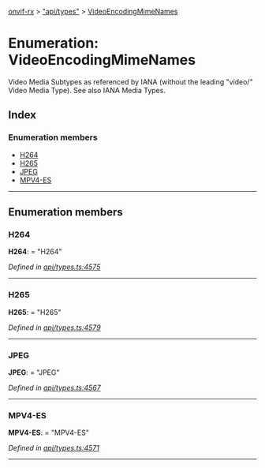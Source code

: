 [onvif-rx](../README.md) > ["api/types"](../modules/_api_types_.md) > [VideoEncodingMimeNames](../enums/_api_types_.videoencodingmimenames.md)

# Enumeration: VideoEncodingMimeNames

Video Media Subtypes as referenced by IANA (without the leading "video/" Video Media Type). See also IANA Media Types.

## Index

### Enumeration members

* [H264](_api_types_.videoencodingmimenames.md#h264)
* [H265](_api_types_.videoencodingmimenames.md#h265)
* [JPEG](_api_types_.videoencodingmimenames.md#jpeg)
* [MPV4-ES](_api_types_.videoencodingmimenames.md#mpv4_es)

---

## Enumeration members

<a id="h264"></a>

###  H264

**H264**:  = "H264"

*Defined in [api/types.ts:4575](https://github.com/patrickmichalina/onvif-rx/blob/f117e44/src/api/types.ts#L4575)*

___
<a id="h265"></a>

###  H265

**H265**:  = "H265"

*Defined in [api/types.ts:4579](https://github.com/patrickmichalina/onvif-rx/blob/f117e44/src/api/types.ts#L4579)*

___
<a id="jpeg"></a>

###  JPEG

**JPEG**:  = "JPEG"

*Defined in [api/types.ts:4567](https://github.com/patrickmichalina/onvif-rx/blob/f117e44/src/api/types.ts#L4567)*

___
<a id="mpv4_es"></a>

###  MPV4-ES

**MPV4-ES**:  = "MPV4-ES"

*Defined in [api/types.ts:4571](https://github.com/patrickmichalina/onvif-rx/blob/f117e44/src/api/types.ts#L4571)*

___

